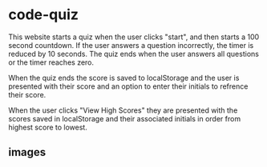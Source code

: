# code-quiz
This website starts a quiz when the user clicks "start", and then starts a 100 second countdown.  If the user answers a question incorrectly, the timer is reduced by 10 seconds.  The quiz ends when the user answers all questions or the timer reaches zero.  

When the quiz ends the score is saved to localStorage and the user is presented with their score and an option to enter their initials to refrence their score.  

When the user clicks "View High Scores" they are presented with the scores saved in localStorage and their associated initials in order from highest score to lowest.

## images



